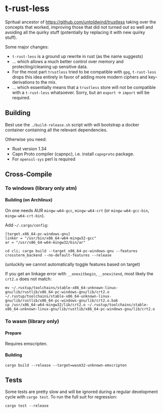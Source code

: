 # t-rust-less

Spritual ancestor of https://github.com/untoldwind/trustless taking over the concepts that worked, improving those
that did not turned out so well and avoiding all the quirky stuff (potentially by replacing it with new quirky stuff).

Some major changes:
* `t-rust-less` is a ground up rewrite in rust (as the name suggests)
* ... which allows a much better control over memory and protecting/cleaning up sensitive data.
* For the most part `trustless` tried to be compatible with `gpg`, `t-rust-less` drops this idea entirely
  in favor of adding more modern ciphers and key-derivations to the mix.
* ... which essentially means that a `trustless` store will not be compatible with a `t-rust-less` whatsoever.
  Sorry, but an `export` -> `import` will be required.

## Building

Best use the `./build-release.sh` script with will bootstrap a docker container containing all the relevant dependencies.

Otherwise you need:
* Rust version 1.34
* Capn Proto compiler (capnpc), i.e. install `capnproto` package.
* For `openssl-sys` perl is required

## Cross-Compile

### To windows (library only atm)

#### Building (on Archlinux)

On one needs AUR `mingw-w64-gcc`, `mingw-w64-crt` (or `mingw-w64-gcc-bin`, `mingw-w64-crt-bin`).

Add `~/.cargo/config`:
```
[target.x86_64-pc-windows-gnu]
linker = "/usr/bin/x86_64-w64-mingw32-gcc"
ar = "/usr/x86_64-w64-mingw32/bin/ar"
```

```
cd cli; cargo build --target x86_64-pc-windows-gnu --features crossterm_backend --no-default-features --release
```

(unluckily we cannot automatically toggle features based on target)

If you get an linkage error with `__onexitbegin`, `__onexitend`, most likely the `crt2.o` does not match:

```
mv ~/.rustup/toolchains/stable-x86_64-unknown-linux-gnu/lib/rustlib/x86_64-pc-windows-gnu/lib/crt2.o  ~/.rustup/toolchains/stable-x86_64-unknown-linux-gnu/lib/rustlib/x86_64-pc-windows-gnu/lib/crt2.o.bak
cp /usr/x86_64-w64-mingw32/lib/crt2.o ~/.rustup/toolchains/stable-x86_64-unknown-linux-gnu/lib/rustlib/x86_64-pc-windows-gnu/lib/crt2.o
```

### To wasm (library only)


#### Prepare

Requires emscripten.

#### Building

```
cargo build --release --target=wasm32-unknown-emscripten
```

## Tests

Some tests are pretty slow and will be ignored during a regular development cycle with
`cargo test`. To run the full suit for regression:

```
cargo test --release
```
